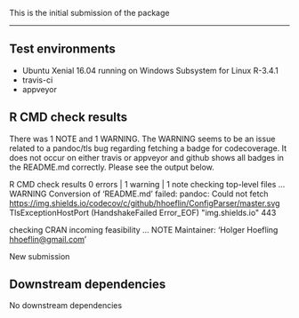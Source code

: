 This is the initial submission of the package

---

## Test environments
* Ubuntu Xenial 16.04 running on Windows Subsystem for Linux R-3.4.1
* travis-ci
* appveyor

## R CMD check results

There was 1 NOTE and 1 WARNING. The WARNING seems to be an issue related to a pandoc/tls bug regarding fetching a badge for codecoverage. 
It does not occur on either travis or appveyor and github shows all badges in the README.md correctly. Please see the output below.

R CMD check results
0 errors | 1 warning  | 1 note 
checking top-level files ... WARNING
Conversion of ‘README.md’ failed:
pandoc: Could not fetch https://img.shields.io/codecov/c/github/hhoeflin/ConfigParser/master.svg
TlsExceptionHostPort (HandshakeFailed Error_EOF) "img.shields.io" 443

checking CRAN incoming feasibility ... NOTE
Maintainer: ‘Holger Hoefling <hhoeflin@gmail.com>’

New submission

## Downstream dependencies

No downstream dependencies
